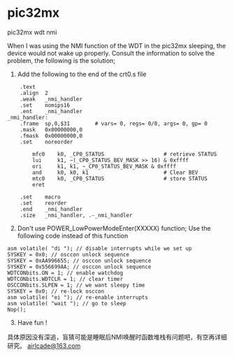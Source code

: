 # pic32mx
pic32mx wdt nmi

When I was using the NMI function of the WDT in the pic32mx sleeping, the device would not wake up properly.
Consult the information to solve the problem, the following is the solution;

1) Add the following to the end of the crt0.s file

```
	.text
	.align	2
	.weak	_nmi_handler
	.set	nomips16
	.ent	_nmi_handler
_nmi_handler:
	.frame	sp,0,$31		# vars= 0, regs= 0/0, args= 0, gp= 0
	.mask	0x00000000,0
	.fmask	0x00000000,0
	.set	noreorder
	
        mfc0    k0, _CP0_STATUS                   # retrieve STATUS
        lui     k1, ~(_CP0_STATUS_BEV_MASK >> 16) & 0xffff
        ori     k1, k1, ~_CP0_STATUS_BEV_MASK & 0xffff
        and     k0, k0, k1                        # Clear BEV
        mtc0    k0, _CP0_STATUS                   # store STATUS
        eret

	.set	macro
	.set	reorder
	.end	_nmi_handler
	.size	_nmi_handler, .-_nmi_handler
```

2) Don't use POWER_LowPowerModeEnter(XXXXX) function; Use the following code instead of this function
```
asm volatile( "di "); // disable interrupts while we set up
SYSKEY = 0x0; // osccon unlock sequence
SYSKEY = 0xAA996655; // osccon unlock sequence
SYSKEY = 0x556699AA; // osccon unlock sequence
WDTCONbits.ON = 1; // enable watchdog
WDTCONbits.WDTCLR = 1; // clear timer
OSCCONbits.SLPEN = 1; // we want sleepy time
SYSKEY = 0x0; // re-lock osccon
asm volatile( "ei "); // re-enable interrupts
asm volatile( "wait "); // go to sleep
Nop();
```

3) Have fun !

具体原因没有深追，盲猜可能是睡眠后NMI唤醒时函数堆栈有问题吧，有空再详细研究。  airlcade@163.com
